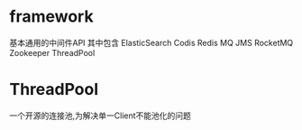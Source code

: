 # framework
基本通用的中间件API
其中包含 ElasticSearch Codis Redis MQ JMS RocketMQ Zookeeper ThreadPool

# ThreadPool
一个开源的连接池,为解决单一Client不能池化的问题

